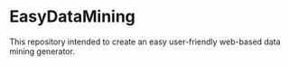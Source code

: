 # EasyDataMining
This repository intended to create an easy user-friendly web-based data mining generator.
